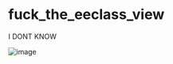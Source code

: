 # fuck_the_eeclass_view
I DONT KNOW


![image](https://user-images.githubusercontent.com/64208218/161044757-8e3a0dc8-d184-4c70-824f-db9738233f78.png)
